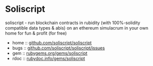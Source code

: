 # Soliscript


soliscript - run blockchain contracts in rubidity (with 100%-solidity compatible data types & abis) on an ethereum simulacrum in your own home for fun & profit (for free)
 

* home  :: [github.com/soliscript/soliscript](https://github.com/soliscript/soliscript)
* bugs  :: [github.com/soliscript/soliscript/issues](https://github.com/soliscript/soliscript/issues)
* gem   :: [rubygems.org/gems/soliscript](https://rubygems.org/gems/soliscript)
* rdoc  :: [rubydoc.info/gems/soliscript](http://rubydoc.info/gems/soliscript)

